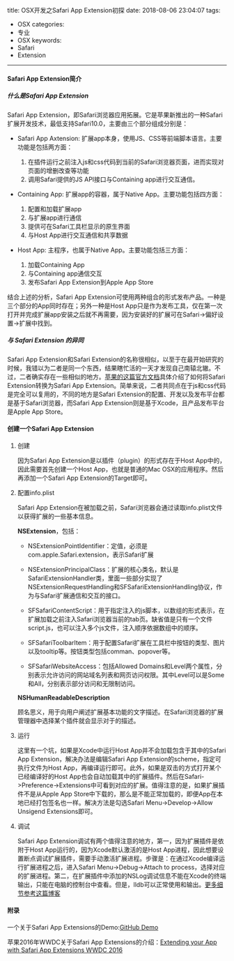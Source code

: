 title: OSX开发之Safari App Extension初探
date: 2018-08-06 23:04:07
tags: 
- OSX
categories: 
- 专业
- OSX
keywords: 
- Safari
- Extension

---

#### Safari App Extension简介

##### 什么是Safari App Extension
	
Safari App Extension，即Safari浏览器应用拓展。它是苹果新推出的一种Safari扩展开发技术，最低支持Safari10.0，主要由三个部分组成分别是：
	
- Safari App Axtension: 扩展app本身，使用JS、CSS等前端脚本语言。主要功能是包括两方面：
	1. 在插件运行之前注入js和css代码到当前的Safari浏览器页面，进而实现对页面的增删改查等功能
	2. 调用Safari提供的JS API接口与Containing app进行交互通信。
	
- Containing App: 扩展app的容器，属于Native App。主要功能包括四方面：
	1. 配置和加载扩展app
	2. 与扩展app进行通信
	3. 提供可在Safari工具栏显示的原生界面
	4. 与Host App进行交互通信和共享数据

- Host App: 主程序，也属于Native App。主要功能包括三方面：
	1. 加载Containing App
	2. 与Containing app通信交互
	3. 发布Safari App Extension到Apple App Store
	
结合上述的分析，Safari App Extension可使用两种组合的形式发布产品。一种是三个部分的App同时存在；另外一种是Host App只是作为发布工具，仅在第一次打开并完成扩展app安装之后就不再需要，因为安装好的扩展可在Safari->偏好设置->扩展中找到。
	 
##### 与 Safari Extension 的异同 
	
Safari App Extension和Safari Extension的名称很相似，以至于在最开始研究的时候，我错以为二者是同一个东西，结果瞎忙活的一天才发现自己南辕北辙。不过，二者确实存在一些相似的地方。[苹果的这篇官方文档](https://developer.apple.com/documentation/safariservices/safari_app_extensions/converting_a_legacy_safari_extension_to_a_safari_app_extension?language=objc)具体介绍了如何将Safari Extension转换为Safari App Extension。简单来说，二者共同点在于js和css代码是完全可以复用的，不同的地方是Safari Extension的配置、开发以及发布平台都是基于Safari浏览器，而Safari App Extension则是基于Xcode，且产品发布平台是Apple App Store。

#### 创建一个Safari App Extension

1. 创建
	
	因为Safari App Extension是以插件（plugin）的形式存在于Host App中的，因此需要首先创建一个Host App，也就是普通的Mac OSX的应用程序。然后再添加一个Safari App Extension的Target即可。
	
2. 配置info.plist
	
	Safari App Extension在被加载之前，Safari浏览器会通过读取info.plist文件以获得扩展的一些基本信息。
	
	**NSExtension**，包括：
	
	- NSExtensionPointIdentifier：定值，必须是com.apple.Safari.extension，表示Safari扩展
	
	- NSExtensionPrincipalClass：扩展的核心类名，默认是SafariExtensionHandler类，里面一些部分实现了NSExtensionRequestHandling和SFSafariExtensionHandling协议，作为与Safari扩展通信和交互的接口。

	- SFSafariContentScript：用于指定注入的js脚本，以数组的形式表示，在扩展加载之前注入Safari浏览器当前的tab页。缺省值是只有一个文件script.js，也可以注入多个js文件，注入顺序依据数组中的顺序。

	- SFSafariToolbarItem：用于配置Safari扩展在工具栏中按钮的类型、图片以及tooltip等。按钮类型包括comman、popover等。

	- SFSafariWebsiteAccess：包括Allowed Domains和Level两个属性，分别表示允许访问的网站域名列表和网页访问权限。其中Level可以是Some和All，分别表示部分访问和无限制访问。

	**NSHumanReadableDescription**
	
	顾名思义，用于向用户阐述扩展基本功能的文字描述。在Safari浏览器的扩展管理器中选择某个插件就会显示对于的描述。
	
3. 运行 

	这里有一个坑，如果是Xcode中运行Host App并不会加载包含于其中的Safari App Extension，解决办法是编辑Safari App Extension的scheme，指定可执行文件为Host App，再编译运行即可。此外，如果是双击的方式打开某个已经编译好的Host App也会自动加载其中的扩展插件。然后在Safari->Preference->Extensions中可看到对应的扩展。值得注意的是，如果扩展插件不是从Apple App Store中下载的，那么是不能正常加载的，即便App在本地已经打包签名也一样。解决方法是勾选Safari Menu->Develop->Allow Unsigend Extensions即可。
	
4. 调试 

	Safari App Extension调试有两个值得注意的地方，第一，因为扩展插件是依附于Host App运行的，因为Xcode默认激活的是Host App进程，因此想要设置断点调试扩展插件，需要手动激活扩展进程。步骤是：在通过Xcode编译运行扩展进程之后，进入Safari Menu->Debug->Attach to process，选择对应的扩展进程。第二，在扩展插件中添加的NSLog调试信息不能在Xcode的终端输出，只能在电脑的控制台中查看。但是，lldb可以正常使用和输出。[更多细节参考这篇博客](https://medium.com/@euginedubinin/ios-debugging-application-extension-without-a-host-app-89abf35a36af)

#### 附录

一个关于Safari App Extensions的Demo:[GitHub Demo](https://github.com/icebergcwp1990/SafariAppExtensionDemo)

苹果2016年WWDC关于Safari App Extensions的介绍：[Extending your App with Safari App Extensions WWDC 2016](https://developer.apple.com/videos/play/wwdc2016/214/)